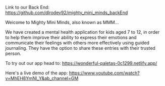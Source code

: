 Link to our Back End: https://github.com/dlrodev92/mighty_mini_minds_backEnd

Weicome to Mighty Mini Minds, also known as MMM... 

We have created a  mental health application for kids aged 7 to 12, in order to help them improve their ability to express their emotions and communicate their feelings with others more effectively using guided journaling. 
They have the option to share these entries with their trusted person. 

To try out our app head to: https://wonderful-paletas-0c1299.netlify.app/

Here's a live demo of the app: https://www.youtube.com/watch?v=MhEH8YmNl_Y&ab_channel=GM
